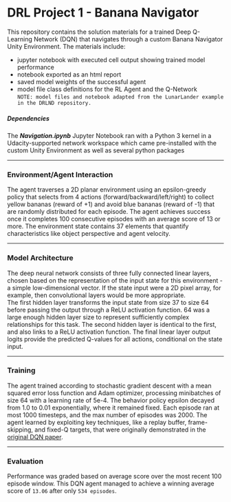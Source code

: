 # DRL Project 1 - Banana Navigator
This repository contains the solution materials for a trained Deep Q-Learning Network (DQN) that navigates through a custom Banana Navigator Unity Environment. The materials include:
* jupyter notebook with executed cell output showing trained model performance
* notebook exported as an html report
* saved model weights of the successful agent
* model file class definitions for the RL Agent and the Q-Network  
`NOTE: model files and notebook adapted from the LunarLander example in the DRLND repository.`   

##### Dependencies
The ***Navigation.ipynb*** Jupyter Notebook ran with a Python 3 kernel in a Udacity-supported network workspace which came pre-installed with the custom Unity Environment as well as several python packages

___
### Environment/Agent Interaction
The agent traverses a 2D planar environment using an epsilon-greedy policy that selects from 4 actions (forward/backward/left/right) to collect yellow bananas (reward of +1) and avoid blue bananas (reward of -1) that are randomly distributed for each episode. The agent achieves success once it completes 100 consecutive episodes with an average score of 13 or more. The environment state contains 37 elements that quantify characteristics like object perspective and agent velocity.
___
### Model Architecture 
The deep neural network consists of three fully connected linear layers, chosen based on the representation of the input state for this environment - a simple low-dimensional vector. If the state input were a 2D pixel array, for example, then convolutional layers would be more appropriate.  
The first hidden layer transforms the input state from size 37 to size 64 before passing the output through a ReLU activation function. 64 was a large enough hidden layer size to represent sufficiently complex relationships for this task. The second hidden layer is identical to the first, and also links to a ReLU activation function. The final linear layer output logits provide the predicted Q-values for all actions, conditional on the state input.
___
### Training
The agent trained according to stochastic gradient descent with a mean squared error loss function and Adam optimizer, processing minibatches of size 64 with a learning rate of 5e-4. The behavior policy epsilon decayed from 1.0 to 0.01 exponentially, where it remained fixed. Each episode ran at most 1000 timesteps, and the max number of episodes was 2000. The agent learned by exploiting key techniques, like a replay buffer, frame-skipping, and fixed-Q targets, that were originally demonstrated in the [original DQN paper](https://storage.googleapis.com/deepmind-media/dqn/DQNNaturePaper.pdf).  
___
### Evaluation
Performance was graded based on average score over the most recent 100 episode window. This DQN agent managed to achieve a winning average score of `13.06` after only `534 episodes`.
